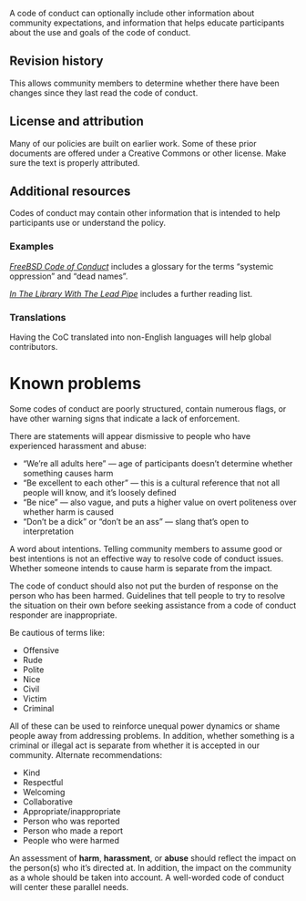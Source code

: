 A code of conduct can optionally include other information about
community expectations, and information that helps educate participants
about the use and goals of the code of conduct.

Revision history
----------------

This allows community members to determine whether there have been
changes since they last read the code of conduct.

License and attribution
-----------------------

Many of our policies are built on earlier work. Some of these prior
documents are offered under a Creative Commons or other license. Make
sure the text is properly attributed.

Additional resources
--------------------

Codes of conduct may contain other information that is intended to help
participants use or understand the policy.

### Examples

[*FreeBSD Code of
Conduct*](https://www.freebsd.org/internal/code-of-conduct.html)
includes a glossary for the terms “systemic oppression” and “dead
names”.

[*In The Library With The Lead
Pipe*](http://www.inthelibrarywiththeleadpipe.org/conduct/) includes a
further reading list.

### Translations

Having the CoC translated into non-English languages will help global
contributors.

Known problems
==============

Some codes of conduct are poorly structured, contain numerous flags, or
have other warning signs that indicate a lack of enforcement.

There are statements will appear dismissive to people who have
experienced harassment and abuse:

-   “We’re all adults here” — age of participants doesn’t determine whether something causes harm
-   “Be excellent to each other” — this is a cultural reference that not all people will know, and it’s loosely defined
-   “Be nice” — also vague, and puts a higher value on overt politeness over whether harm is caused
-   “Don’t be a dick” or “don’t be an ass” — slang that’s open to interpretation

A word about intentions. Telling community members to assume good or best intentions is not an effective way to resolve code of conduct issues. Whether someone intends to cause harm is separate from the impact.

The code of conduct should also not put the burden of response on the person who has been harmed. Guidelines that tell people to try to resolve the situation on their own before seeking assistance from a code of conduct responder are inappropriate.

Be cautious of terms like:

-   Offensive
-   Rude
-   Polite
-   Nice
-   Civil
-   Victim
-   Criminal

All of these can be used to reinforce unequal power dynamics or shame
people away from addressing problems. In addition, whether something is
a criminal or illegal act is separate from whether it is accepted in our
community. Alternate recommendations:

-   Kind
-   Respectful
-   Welcoming
-   Collaborative
-   Appropriate/inappropriate
-   Person who was reported
-   Person who made a report
-   People who were harmed

An assessment of **harm**, **harassment**, or **abuse** should reflect
the impact on the person(s) who it’s directed at. In addition, the
impact on the community as a whole should be taken into account. A
well-worded code of conduct will center these parallel needs.

